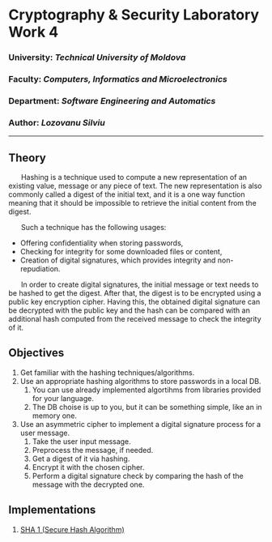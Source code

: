 # Cryptography & Security Laboratory Work 4

### University: _Technical University of Moldova_
### Faculty: _Computers, Informatics and Microelectronics_
### Department: _Software Engineering and Automatics_
### Author: _Lozovanu Silviu_

----

## Theory
&ensp;&ensp;&ensp; Hashing is a technique used to compute a new representation of an existing value, message or any piece of text. The new representation is also commonly called a digest of the initial text, and it is a one way function meaning that it should be impossible to retrieve the initial content from the digest.

&ensp;&ensp;&ensp; Such a technique has the following usages:
* Offering confidentiality when storing passwords,
* Checking for integrity for some downloaded files or content,
* Creation of digital signatures, which provides integrity and non-repudiation.

&ensp;&ensp;&ensp; In order to create digital signatures, the initial message or text needs to be hashed to get the digest. After that, the digest is to be encrypted using a public key encryption cipher. Having this, the obtained digital signature can be decrypted with the public key and the hash can be compared with an additional hash computed from the received message to check the integrity of it.


## Objectives
1. Get familiar with the hashing techniques/algorithms.
2. Use an appropriate hashing algorithms to store passwords in a local DB.
    1. You can use already implemented algortihms from libraries provided for your language.
    2. The DB choise is up to you, but it can be something simple, like an in memory one.
3. Use an asymmetric cipher to implement a digital signature process for a user message.
    1. Take the user input message.
    2. Preprocess the message, if needed.
    3. Get a digest of it via hashing.
    4. Encrypt it with the chosen cipher.
    5. Perform a digital signature check by comparing the hash of the message with the decrypted one.

## Implementations

1. [SHA 1 (Secure Hash Algorithm)](https://github.com/LozovanuSilviu/Cs-Labs/blob/main/Ciphers/Reports/Sha1.md)